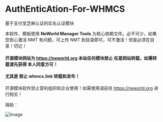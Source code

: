 # AuthEnticAtion-For-WHMCS
基于支付宝芝麻认证的实名认证模块


本软件、模板使用 **NeWorld Manager Tools** 为核心依赖文件。必不可少，如果您担心激活 NMT 有问题，可上传 NMT 到目录即可，可不激活！但是必须在目录！切记！

#### 开源模块网站为 https://neworld.org 本站任何模块禁止 任意网站转载，如需转载请先获得 本人同意方可！

#### 尤其是 禁止 whmcs.link 转载和发布！

开源模块软件禁止营利组织和企业使用！如需使用请前往 https://neworld.org 进行购买！

捐助：

![Image](https://ws3.sinaimg.cn/large/006tNc79gy1fooesn2qfrj30go0p0t9k.jpg)

